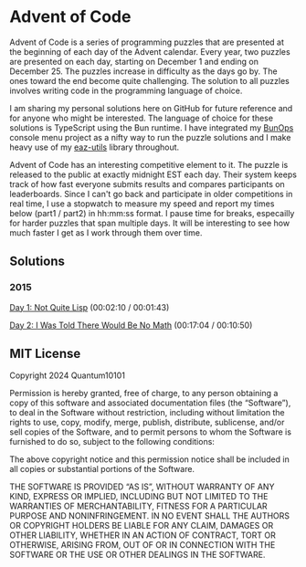 # Advent of Code

Advent of Code is a series of programming puzzles that are presented at the beginning of each day of the Advent calendar. Every year, two puzzles are presented on each day, starting on December 1 and ending on December 25. The puzzles increase in difficulty as the days go by. The ones toward the end become quite challenging. The solution to all puzzles involves writing code in the programming language of choice.

I am sharing my personal solutions here on GitHub for future reference and for anyone who might be interested. The language of choice for these solutions is TypeScript using the Bun runtime. I have integrated my [BunOps](https://github.com/Quantum10101/BunOps) console menu project as a nifty way to run the puzzle solutions and I make heavy use of my [eaz-utils](https://www.npmjs.com/package/eaz-utils) library throughout.

Advent of Code has an interesting competitive element to it. The puzzle is released to the public at exactly midnight EST each day. Their system keeps track of how fast everyone submits results and compares participants on leaderboards. Since I can't go back and participate in older competitions in real time, I use a stopwatch to measure my speed and report my times below (part1 / part2) in hh:mm:ss format. I pause time for breaks, especailly for harder puzzles that span multiple days. It will be interesting to see how much faster I get as I work through them over time.

## Solutions

### 2015

[Day 1: Not Quite Lisp](https://github.com/Quantum10101/AdventOfCode/tree/main/solutions/2015/day1) (00:02:10 / 00:01:43)

[Day 2: I Was Told There Would Be No Math](https://github.com/Quantum10101/AdventOfCode/tree/main/solutions/2015/day2) (00:17:04 / 00:10:50)

## MIT License

Copyright 2024 Quantum10101

Permission is hereby granted, free of charge, to any person obtaining a copy of this software and associated documentation files (the “Software”), to deal in the Software without restriction, including without limitation the rights to use, copy, modify, merge, publish, distribute, sublicense, and/or sell copies of the Software, and to permit persons to whom the Software is furnished to do so, subject to the following conditions:

The above copyright notice and this permission notice shall be included in all copies or substantial portions of the Software.

THE SOFTWARE IS PROVIDED “AS IS”, WITHOUT WARRANTY OF ANY KIND, EXPRESS OR IMPLIED, INCLUDING BUT NOT LIMITED TO THE WARRANTIES OF MERCHANTABILITY, FITNESS FOR A PARTICULAR PURPOSE AND NONINFRINGEMENT. IN NO EVENT SHALL THE AUTHORS OR COPYRIGHT HOLDERS BE LIABLE FOR ANY CLAIM, DAMAGES OR OTHER LIABILITY, WHETHER IN AN ACTION OF CONTRACT, TORT OR OTHERWISE, ARISING FROM, OUT OF OR IN CONNECTION WITH THE SOFTWARE OR THE USE OR OTHER DEALINGS IN THE SOFTWARE.
